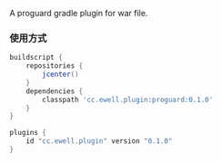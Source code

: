 A proguard gradle plugin for war file.

### 使用方式

```groovy
buildscript {
    repositories {
        jcenter()
    }
    dependencies {
        classpath 'cc.ewell.plugin:proguard:0.1.0'
    }
}

plugins {
    id "cc.ewell.plugin" version "0.1.0"
}
```